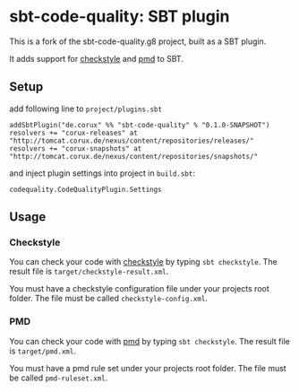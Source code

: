 # sbt-code-quality: SBT plugin #

This is a fork of the sbt-code-quality.g8 project, built as a SBT plugin.

It adds support for [checkstyle](http://checkstyle.sourceforge.net/) and
[pmd](http://pmd.sourceforge.net/) to SBT.

## Setup ##

add following line to `project/plugins.sbt`

    addSbtPlugin("de.corux" %% "sbt-code-quality" % "0.1.0-SNAPSHOT")
    resolvers += "corux-releases" at "http://tomcat.corux.de/nexus/content/repositories/releases/"
    resolvers += "corux-snapshots" at "http://tomcat.corux.de/nexus/content/repositories/snapshots/"

and inject plugin settings into project in `build.sbt`:

    codequality.CodeQualityPlugin.Settings

## Usage ##

### Checkstyle ###

You can check your code with [checkstyle](http://checkstyle.sourceforge.net/)
by typing `sbt checkstyle`. The result file is `target/checkstyle-result.xml`.

You must have a checkstyle configuration file under your projects root
folder. The file must be called `checkstyle-config.xml`.

### PMD ###

You can check your code with [pmd](http://pmd.sourceforge.net/) by typing
`sbt checkstyle`. The result file is `target/pmd.xml`.

You must have a pmd rule set under your projects root folder. The file
must be called `pmd-ruleset.xml`.
